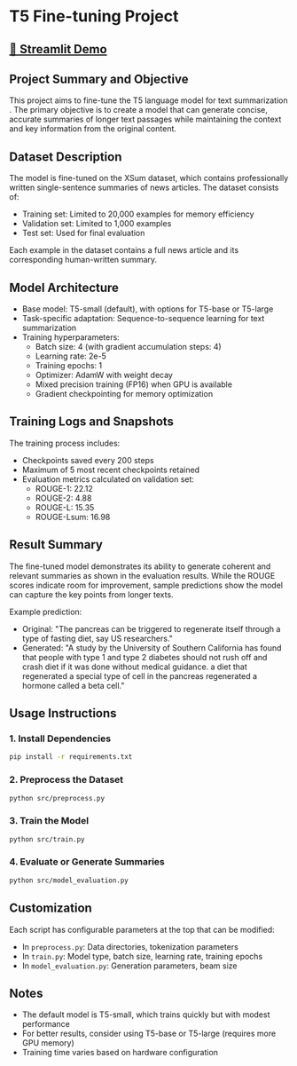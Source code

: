 # T5 Fine-tuning Project

## [🔗 Streamlit Demo](https://t5-summarizer-demo.streamlit.app/)

## Project Summary and Objective
This project aims to fine-tune the T5 language model for text summarization . The primary objective is to create a model that can generate concise, accurate summaries of longer text passages while maintaining the context and key information from the original content.

## Dataset Description
The model is fine-tuned on the XSum dataset, which contains professionally written single-sentence summaries of news articles. The dataset consists of:
- Training set: Limited to 20,000 examples for memory efficiency
- Validation set: Limited to 1,000 examples
- Test set: Used for final evaluation

Each example in the dataset contains a full news article and its corresponding human-written summary.

## Model Architecture
- Base model: T5-small (default), with options for T5-base or T5-large
- Task-specific adaptation: Sequence-to-sequence learning for text summarization
- Training hyperparameters:
  - Batch size: 4 (with gradient accumulation steps: 4)
  - Learning rate: 2e-5
  - Training epochs: 1
  - Optimizer: AdamW with weight decay
  - Mixed precision training (FP16) when GPU is available
  - Gradient checkpointing for memory optimization

## Training Logs and Snapshots
The training process includes:
- Checkpoints saved every 200 steps
- Maximum of 5 most recent checkpoints retained
- Evaluation metrics calculated on validation set:
  - ROUGE-1: 22.12
  - ROUGE-2: 4.88
  - ROUGE-L: 15.35
  - ROUGE-Lsum: 16.98

## Result Summary
The fine-tuned model demonstrates its ability to generate coherent and relevant summaries as shown in the evaluation results. While the ROUGE scores indicate room for improvement, sample predictions show the model can capture the key points from longer texts.

Example prediction:
- Original: "The pancreas can be triggered to regenerate itself through a type of fasting diet, say US researchers."
- Generated: "A study by the University of Southern California has found that people with type 1 and type 2 diabetes should not rush off and crash diet if it was done without medical guidance. a diet that regenerated a special type of cell in the pancreas regenerated a hormone called a beta cell."

## Usage Instructions

### 1. Install Dependencies

```bash
pip install -r requirements.txt
```

### 2. Preprocess the Dataset

```bash
python src/preprocess.py
```

### 3. Train the Model

```bash
python src/train.py
```

### 4. Evaluate or Generate Summaries

```bash
python src/model_evaluation.py
```

## Customization

Each script has configurable parameters at the top that can be modified:
- In `preprocess.py`: Data directories, tokenization parameters
- In `train.py`: Model type, batch size, learning rate, training epochs
- In `model_evaluation.py`: Generation parameters, beam size

## Notes

- The default model is T5-small, which trains quickly but with modest performance
- For better results, consider using T5-base or T5-large (requires more GPU memory)
- Training time varies based on hardware configuration 
